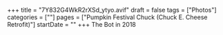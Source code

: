 +++
title = "7Y832G4WkR2rXSd_ytyo.avif"
draft = false
tags = ["Photos"]
categories = [""]
pages = ["Pumpkin Festival Chuck (Chuck E. Cheese Retrofit)"]
startDate = ""
+++
The Bot in 2018

